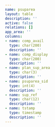 ```yaml
---
name: psuparea
layout: table
description: ''
active: false
relations: []
app_area: ''
columns:
- name: comp_avail
  type: char(200)
  description: ''
- name: comp_display
  type: char(200)
  description: ''
- name: plan_sup_area
  type: char(3)
  description: ''
- name: psuparea_sid
  type: int(4)
  description: ''
- name: sup_ref
  type: char(12)
  description: ''
- name: tstamp
  type: timestamp
  description: ''
---
```


